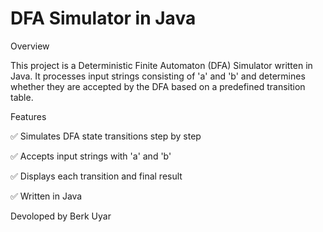 # DFA Simulator in Java
Overview

This project is a Deterministic Finite Automaton (DFA) Simulator written in Java. It processes input strings consisting of 'a' and 'b' and determines whether they are accepted by the DFA based on a predefined transition table.

Features

✅ Simulates DFA state transitions step by step

✅ Accepts input strings with 'a' and 'b'

✅ Displays each transition and final result

✅ Written in Java

Devoloped by
 Berk Uyar
